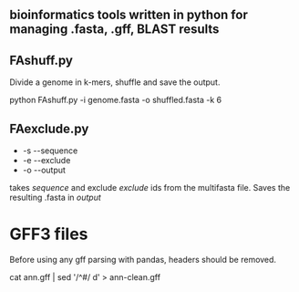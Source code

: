 ## bioinformatics tools written in python for managing .fasta, .gff, BLAST results 

## FAshuff.py
Divide a genome in k-mers, shuffle and save the output.

python FAshuff.py -i genome.fasta -o shuffled.fasta -k 6



## FAexclude.py

- -s --sequence
- -e --exclude
- -o --output

takes _sequence_ and exclude _exclude_ ids from the multifasta file. Saves the resulting .fasta in _output_


# GFF3 files

Before using any gff parsing with pandas, headers should be removed. 


cat ann.gff |  sed '/^#/ d' > ann-clean.gff
